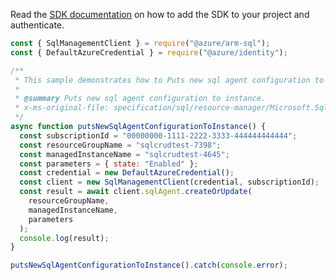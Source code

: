 Read the [SDK documentation](https://github.com/Azure/azure-sdk-for-js/blob/%40azure%2Farm-sql_9.0.1/sdk/sql/arm-sql/README.md) on how to add the SDK to your project and authenticate.

```javascript
const { SqlManagementClient } = require("@azure/arm-sql");
const { DefaultAzureCredential } = require("@azure/identity");

/**
 * This sample demonstrates how to Puts new sql agent configuration to instance.
 *
 * @summary Puts new sql agent configuration to instance.
 * x-ms-original-file: specification/sql/resource-manager/Microsoft.Sql/preview/2020-11-01-preview/examples/SqlAgentConfigurationPut.json
 */
async function putsNewSqlAgentConfigurationToInstance() {
  const subscriptionId = "00000000-1111-2222-3333-444444444444";
  const resourceGroupName = "sqlcrudtest-7398";
  const managedInstanceName = "sqlcrudtest-4645";
  const parameters = { state: "Enabled" };
  const credential = new DefaultAzureCredential();
  const client = new SqlManagementClient(credential, subscriptionId);
  const result = await client.sqlAgent.createOrUpdate(
    resourceGroupName,
    managedInstanceName,
    parameters
  );
  console.log(result);
}

putsNewSqlAgentConfigurationToInstance().catch(console.error);
```
